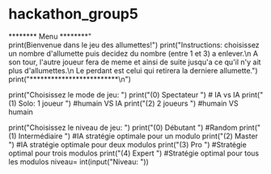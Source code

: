 # hackathon_group5


******** Menu ********"          
print(Bienvenue dans le jeu des allumettes!")
print("Instructions: choisissez un nombre d'allumette puis decidez du nombre (entre 1 et 3) a enlever.\n A son tour, l'autre joueur  fera de meme et ainsi de suite jusqu'a ce qu'il n'y ait plus d'allumettes.\n Le perdant est celui qui retirera la derniere allumette.")
print("*************************\n")           

print("Choisissez le mode de jeu: ")
print("(0) Spectateur ") # IA vs IA
print("(1) Solo: 1 joueur ") #humain VS IA
print("(2) 2 joueurs ") #humain VS humain

print("Choisissez le niveau de jeu: ")
print("(0) Débutant ") #Random
print("(1) Intermédiaire ") #IA stratégie optimale pour un modulo
print("(2) Master ") #IA stratégie optimale pour deux modulos
print("(3) Pro ") #Stratégie optimal pour trois  modulos
print("(4) Expert ") #Stratégie optimal pour tous les modulos
niveau=  int(input("Niveau: "))
